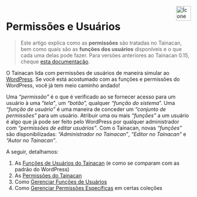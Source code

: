 <div style="float: right; margin-left: 1rem;">
	<img 
		alt="Ícone de Usuários" 
		src="_assets/images/icon_users.png"
		width="40"
		height="40">
</div>

# Permissões e Usuários

> Este artigo explica como as **permissões** são tratadas no Tainacan, bem como quais são as **funções dos usuários** disponíveis e o que cada uma delas pode fazer. Para versões anteriores ao Tainacan 0.15, cheque [esta documentação](/pt-br/users).

O Tainacan lida com permissões de usuários de maneira simular ao [WordPress](https://codex.wordpress.org/pt-br:Pap%C3%A9is_e_Capacidades). Se você está acostumado com as funções e permissões do WordPress, você já tem meio caminho andado!

Uma *“permissão”* é o que é verificado ao se fornecer acesso para um usuário à uma “*tela”*, um *“botão”,* qualquer *“função do sistema*”. Uma *“função de usuário”* é uma maneira de conceder um *“conjunto de permissões”* para um usuário. Atribuir uma ou mais *“funções”* a um usuário é algo que já pode ser feito pelo WordPress por qualquer administrador com *“permissões de editar usuários”*. Com o Tainacan, novas *“funções”* são disponibilizadas: *“Administrador no Tainacan”*, *“Editor no Tainacan”* e *“Autor no Tainacan”*. 

A seguir, detalhamos:

1. As [Funções de Usuários do Tainacan](/pt-br/tainacan-roles.md) (e como se comparam com as padrão do WordPress)
2. As [Permissões do Tainacan](/pt-br/capabilities.md)
3. Como [Gerenciar Funções de Usuários](/pt-br/manage-user-roles.md)
4. Como [Gerenciar Permissões Específicas](/pt-br/manage-specific-capabilities.md) em certas coleções
